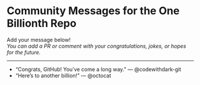 # Community Messages for the One Billionth Repo

Add your message below!  
_You can add a PR or comment with your congratulations, jokes, or hopes for the future._

---

- “Congrats, GitHub! You’ve come a long way.” — @codewithdark-git
- “Here’s to another billion!” — @octocat
